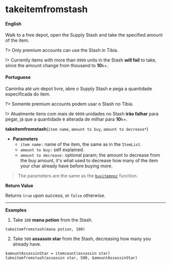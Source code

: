 
# takeitemfromstash

<!-- tabs:start -->

#### **English**

Walk to a free depot, open the Supply Stash and take the specified amount of the item.

?> Only premium accounts can use the Stash in Tibia.

!> Currently items with more than `9999` units in the Stash **will fail** to take, since the amount change from thousand to **10**`k`+.

#### **Portuguese**

Caminha até um depot livre, abre o Supply Stash e pega a quantidade especificada do item.

?> Somente premium accounts podem usar o Stash no Tibia.

!> Atualmente itens com mais de `9999` unidades no Stash **irão falhar** para pegar, já que a quantidade é alterada de milhar para **10**`k`+.


<!-- tabs:end -->

**takeitemfromstash**(`item name`, `amount to buy`, `amount to decrease*`)

- **Parameters**
  - `item name:` name of the item, the same as in the `ItemList`.
  - `amount to buy:` self explained.
  - `amount to decrease:` optional param; the amount to decrease from the buy amount, it's what used to decrease how many of the item your char already have before buying more.

> The parameters are the same as the [`buyitemnpc`](cavebot/functions/buyitemnpc.md) function.

**Return Value**

Returns `true` upon success, or `false` otherwise.

---

**Examples**

1. Take `100` **mana potion** from the Stash.

```action
takeitemfromstash(mana potion, 100)
```

2. Take `500` **assassin star** from the Stash, decreasing how many you already have.

```action
$amountAssassinStar = itemcount(assassin star)
takeitemfromstash(assassin star, 500, $amountAssassinStar)
```

